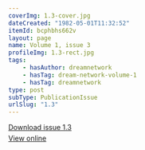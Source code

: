 ```yaml
---
coverImg: 1.3-cover.jpg
dateCreated: "1982-05-01T11:32:52"
itemId: bcphbhs662v
layout: page
name: Volume 1, issue 3
profileImg: 1.3-rect.jpg
tags:
    - hasAuthor: dreamnetwork
    - hasTag: dream-network-volume-1
    - hasTag: dreamnetwork
type: post
subType: PublicationIssue
urlSlug: "1.3"
---
```


<p style="margin-block-end: 5px; margin-block-start: 5px;"><a href="../files/pdfs/Volume_1/1.3_Dream_Network_Bulletin_Vol.1_Issue_3.pdf" download="">Download issue 1.3</a></p><p style="margin-block-end: 5px; margin-block-start: 5px;"><a href="../files/pdfs/Volume_1/1.3_Dream_Network_Bulletin_Vol.1_Issue_3.pdf">View online</a></p>
